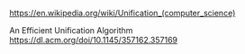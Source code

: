 https://en.wikipedia.org/wiki/Unification_(computer_science)



An Efficient Unification Algorithm
https://dl.acm.org/doi/10.1145/357162.357169